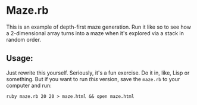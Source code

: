 # Maze.rb

This is an example of depth-first maze generation. Run it like so to see
how a 2-dimensional array turns into a maze when it's explored via a
stack in random order.

## Usage:

Just rewrite this yourself. Seriously, it's a fun exercise. Do it in,
like, Lisp or something. But if you want to run _this_ version, save the
`maze.rb` to your computer and run:

    ruby maze.rb 20 20 > maze.html && open maze.html

